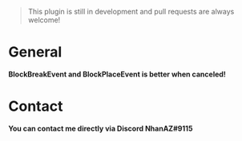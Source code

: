 > This plugin is still in development and pull requests are always welcome!

# General
**BlockBreakEvent and BlockPlaceEvent is better when canceled!**

# Contact
**You can contact me directly via Discord NhanAZ#9115**
